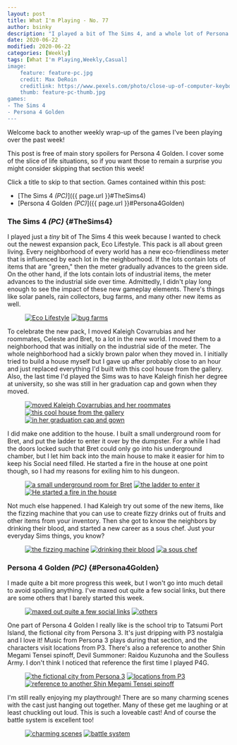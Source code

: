 ```yaml
---
layout: post
title: What I'm Playing - No. 77
author: bsinky
description: "I played a bit of The Sims 4, and a whole lot of Persona 4 Golden on PC this week!"
date: 2020-06-22
modified: 2020-06-22
categories: [Weekly]
tags: [What I'm Playing,Weekly,Casual]
image:
    feature: feature-pc.jpg
    credit: Max DeRoin
    creditlink: https://www.pexels.com/photo/close-up-of-computer-keyboard-249203/
    thumb: feature-pc-thumb.jpg
games:
- The Sims 4
- Persona 4 Golden
---
```


Welcome back to another weekly wrap-up of the games I've been playing over the
past week!

This post is free of main story spoilers for Persona 4 Golden. I cover some of
the slice of life situations, so if you want those to remain a surprise you
might consider skipping that section this week!

Click a title to skip to that section. Games contained within this post:

 - [The Sims 4 *(PC)*]({{ page.url }}#TheSims4)
 - [Persona 4 Golden *(PC)*]({{ page.url }}#Persona4Golden)

<!--more-->

### The Sims 4 *(PC)*    {#TheSims4}

I played just a *tiny* bit of The Sims 4 this week because I wanted to check out
the newest expansion pack, Eco Lifestyle. This pack is all about green living.
Every neighborhood of every world has a new eco-friendliness meter that is
influenced by each lot in the neighborhood. If the lots contain lots of items
that are "green," then the meter gradually advances to the green side. On the
other hand, if the lots contain lots of industrial items, the meter advances to
the industrial side over time. Admittedly, I didn't play long enough to see the
impact of these new gameplay elements. There's things like solar panels, rain
collectors, bug farms, and many other new items as well.

<figure class="half">
    <a href="https://i.imgur.com/OwF2fjY.png"><img src="https://i.imgur.com/OwF2fjYm.png" alt="Eco Lifestyle"/></a>
    <a href="https://i.imgur.com/oX3Xzpr.png"><img src="https://i.imgur.com/oX3Xzprm.png" alt="bug farms"/></a>
</figure>

To celebrate the new pack, I moved Kaleigh Covarrubias and her roommates,
Celeste and Bret, to a lot in the new world. I moved them to a neighborhood that
was initially on the industrial side of the meter. The whole neighborhood had a
sickly brown palor when they moved in. I initially tried to build a house myself
but I gave up after probably close to an hour and just replaced everything I'd
built with this cool house from the gallery. Also, the last time I'd played the
Sims was to have Kaleigh finish her degree at university, so she was still in
her graduation cap and gown when they moved.

<figure class="third">
    <a href="https://i.imgur.com/GndZ9yU.png"><img src="https://i.imgur.com/GndZ9yUm.png" alt="moved Kaleigh Covarrubias and her roommates"/></a>
    <a href="https://i.imgur.com/LHAhN8r.png"><img src="https://i.imgur.com/LHAhN8rm.png" alt="this cool house from the gallery"/></a>
    <a href="https://i.imgur.com/VKMCKQo.png"><img src="https://i.imgur.com/VKMCKQom.png" alt="in her graduation cap and gown"/></a>
</figure>

I did make one addition to the house. I built a small underground room for Bret,
and put the ladder to enter it over by the dumpster. For a while I had the doors
locked such that Bret could only go into his underground chamber, but I let him
back into the main house to make it easier for him to keep his Social need
filled. He started a fire in the house at one point though, so I had my reasons
for exiling him to his dungeon.

<figure class="third">
    <a href="https://i.imgur.com/mmboYNR.png"><img src="https://i.imgur.com/mmboYNRm.png" alt="a small underground room for Bret"/></a>
    <a href="https://i.imgur.com/lskOopv.png"><img src="https://i.imgur.com/lskOopvm.png" alt="the ladder to enter it"/></a>
    <a href="https://i.imgur.com/4sffs2Q.png"><img src="https://i.imgur.com/4sffs2Qm.png" alt="He started a fire in the house"/></a>
</figure>

Not much else happened. I had Kaleigh try out some of the new items, like the
fizzing machine that you can use to create fizzy drinks out of fruits and other
items from your inventory. Then she got to know the neighbors by drinking their
blood, and started a new career as a sous chef. Just your everyday Sims things,
you know?

<figure class="third">
    <a href="https://i.imgur.com/d7vAlq3.png"><img src="https://i.imgur.com/d7vAlq3m.png" alt="the fizzing machine"/></a>
    <a href="https://i.imgur.com/RxeJ5uW.png"><img src="https://i.imgur.com/RxeJ5uWm.png" alt="drinking their blood"/></a>
    <a href="https://i.imgur.com/jrQonMW.png"><img src="https://i.imgur.com/jrQonMWm.png" alt="a sous chef"/></a>
</figure>

### Persona 4 Golden *(PC)*    {#Persona4Golden}

I made quite a bit more progress this week, but I won't go into much detail to
avoid spoiling anything. I've maxed out quite a few social links, but there are
some others that I barely started this week.

<figure class="half">
    <a href="https://i.imgur.com/YsxCOp7.jpg"><img src="https://i.imgur.com/YsxCOp7m.jpg" alt="maxed out quite a few social links"/></a>
    <a href="https://i.imgur.com/nyTd7G3.jpg"><img src="https://i.imgur.com/nyTd7G3m.jpg" alt="others"/></a>
</figure>

One part of Persona 4 Golden I really like is the school trip to Tatsumi Port
Island, the fictional city from Persona 3. It's just dripping with P3 nostalgia
and I love it! Music from Persona 3 plays during that section, and the
characters visit locations from P3. There's also a reference to another Shin
Megami Tensei spinoff, Devil Summoner: Raidou Kuzunoha and the Soulless Army. I
don't think I noticed that reference the first time I played P4G.

<figure class="third">
    <a href="https://i.imgur.com/UJJeIY7.jpg"><img src="https://i.imgur.com/UJJeIY7m.jpg" alt="the fictional city from Persona 3"/></a>
    <a href="https://i.imgur.com/CMpq8iS.jpg"><img src="https://i.imgur.com/CMpq8iSm.jpg" alt="locations from P3"/></a>
    <a href="https://i.imgur.com/Lspn2t4.jpg"><img src="https://i.imgur.com/Lspn2t4m.jpg" alt="reference to another Shin Megami Tensei spinoff"/></a>
</figure>

I'm still really enjoying my playthrough! There are so many charming scenes with
the cast just hanging out together. Many of these get me laughing or at least
chuckling out loud. This is such a loveable cast! And of course the battle
system is excellent too!

<figure class="half">
    <a href="https://i.imgur.com/ZJDWwLn.jpg"><img src="https://i.imgur.com/ZJDWwLnm.jpg" alt="charming scenes"/></a>
    <a href="https://i.imgur.com/Cj8Jkq6.jpg"><img src="https://i.imgur.com/Cj8Jkq6m.jpg" alt="battle system"/></a>
</figure>

